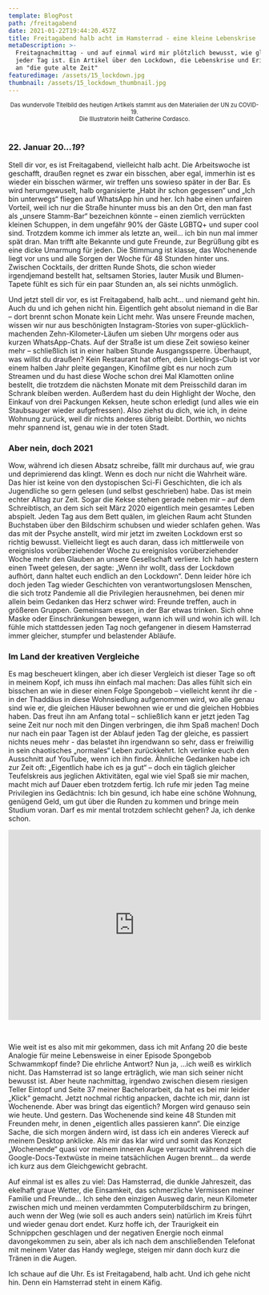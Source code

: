 ```yaml
---
template: BlogPost
path: /freitagabend
date: 2021-01-22T19:44:20.457Z
title: Freitagabend halb acht im Hamsterrad - eine kleine Lebenskrise
metaDescription: >-
  Freitagnachmittag - und auf einmal wird mir plötzlich bewusst, wie gleich doch
  jeder Tag ist. Ein Artikel über den Lockdown, die Lebenskrise und Erinnerungen
  an "die gute alte Zeit"
featuredimage: /assets/15_lockdown.jpg
thumbnail: /assets/15_lockdown_thumbnail.jpg
---
```


<center><span style="font-size:0.8em;">Das wundervolle Titelbild des heutigen Artikels stammt aus den Materialien der UN zu COVID-19.</span></center>
<center><span style="font-size:0.8em;">Die Illustratorin heißt Catherine Cordasco.</span></center>
&nbsp;


### 22. Januar 20...*19*?

Stell dir vor, es ist Freitagabend, vielleicht halb acht. Die Arbeitswoche ist geschafft, draußen regnet es zwar ein bisschen, aber egal, immerhin ist es wieder ein bisschen wärmer, wir treffen uns sowieso später in der Bar. Es wird herumgewuselt, halb organisierte „Habt ihr schon gegessen“ und „Ich bin unterwegs“ fliegen auf WhatsApp hin und her. Ich habe einen unfairen Vorteil, weil ich nur die Straße hinunter muss bis an den Ort, den man fast als „unsere Stamm-Bar“ bezeichnen könnte – einen ziemlich verrückten kleinen Schuppen, in dem ungefähr 90% der Gäste LGBTQ+ und super cool sind. Trotzdem komme ich immer als letzte an, weil… ich bin nun mal immer spät dran. Man trifft alte Bekannte und gute Freunde, zur Begrüßung gibt es eine dicke Umarmung für jeden. Die Stimmung ist klasse, das Wochenende liegt vor uns und alle Sorgen der Woche für 48 Stunden hinter uns. Zwischen Cocktails, der dritten Runde Shots, die schon wieder irgendjemand bestellt hat, seltsamen Stories, lauter Musik und Blumen-Tapete fühlt es sich für ein paar Stunden an, als sei nichts unmöglich.

Und jetzt stell dir vor, es ist Freitagabend, halb acht… und niemand geht hin. Auch du und ich gehen nicht hin. Eigentlich geht absolut niemand in die Bar – dort brennt schon Monate kein Licht mehr. Was unsere Freunde machen, wissen wir nur aus beschönigten Instagram-Stories von super-glücklich-machenden Zehn-Kilometer-Läufen um sieben Uhr morgens oder aus kurzen WhatsApp-Chats. Auf der Straße ist um diese Zeit sowieso keiner mehr – schließlich ist in einer halben Stunde Ausgangssperre. Überhaupt, was willst du draußen? Kein Restaurant hat offen, dein Lieblings-Club ist vor einem halben Jahr pleite gegangen, Kinofilme gibt es nur noch zum Streamen und du hast diese Woche schon drei Mal Klamotten online bestellt, die trotzdem die nächsten Monate mit dem Preisschild daran im Schrank bleiben werden. Außerdem hast du dein Highlight der Woche, den Einkauf von drei Packungen Keksen, heute schon erledigt (und alles wie ein Staubsauger wieder aufgefressen). Also ziehst du dich, wie ich, in deine Wohnung zurück, weil dir nichts anderes übrig bleibt. Dorthin, wo nichts mehr spannend ist, genau wie in der toten Stadt.



### Aber nein, doch 2021

Wow, während ich diesen Absatz schreibe, fällt mir durchaus auf, wie grau und deprimierend das klingt. Wenn es doch nur nicht die Wahrheit wäre. Das hier ist keine von den dystopischen Sci-Fi Geschichten, die ich als Jugendliche so gern gelesen (und selbst geschrieben) habe. Das ist mein echter Alltag zur Zeit. Sogar die Kekse stehen gerade neben mir – auf dem Schreibtisch, an dem sich seit März 2020 eigentlich mein gesamtes Leben abspielt. Jeden Tag aus dem Bett quälen, im gleichen Raum acht Stunden Buchstaben über den Bildschirm schubsen und wieder schlafen gehen. Was das mit der Psyche anstellt, wird mir jetzt im zweiten Lockdown erst so richtig bewusst. Vielleicht liegt es auch daran, dass ich mittlerweile von ereignislos vorüberziehender Woche zu ereignislos vorüberziehender Woche mehr den Glauben an unsere Gesellschaft verliere. Ich habe gestern einen Tweet gelesen, der sagte: „Wenn ihr wollt, dass der Lockdown aufhört, dann haltet euch endlich an den Lockdown“. Denn leider höre ich doch jeden Tag wieder Geschichten von verantwortungslosen Menschen, die sich trotz Pandemie all die Privilegien herausnehmen, bei denen mir allein beim Gedanken das Herz schwer wird: Freunde treffen, auch in größeren Gruppen. Gemeinsam essen, in der Bar etwas trinken. Sich ohne Maske oder Einschränkungen bewegen, wann ich will und wohin ich will. Ich fühle mich stattdessen jeden Tag noch gefangener in diesem Hamsterrad immer gleicher, stumpfer und belastender Abläufe.

### Im Land der kreativen Vergleiche

Es mag bescheuert klingen, aber ich dieser Vergleich ist dieser Tage so oft in meinem Kopf, ich muss ihn einfach mal machen: Das alles fühlt sich ein bisschen an wie in dieser einen Folge Spongebob – vielleicht kennt ihr die - in der Thaddäus in diese Wohnsiedlung aufgenommen wird, wo alle genau sind wie er, die gleichen Häuser bewohnen wie er und die gleichen Hobbies haben. Das freut ihn am Anfang total – schließlich kann er jetzt jeden Tag seine Zeit nur noch mit den Dingen verbringen, die ihm Spaß machen! Doch nur nach ein paar Tagen ist der Ablauf jeden Tag der gleiche, es passiert nichts neues mehr - das belastet ihn irgendwann so sehr, dass er freiwillig in sein chaotisches „normales“ Leben zurückkehrt. Ich verlinke euch den Ausschnitt auf YouTube, wenn ich ihn finde. Ähnliche Gedanken habe ich zur Zeit oft: „Eigentlich habe ich es ja gut“ – doch ein täglich gleicher Teufelskreis aus jeglichen Aktivitäten, egal wie viel Spaß sie mir machen, macht mich auf Dauer eben trotzdem fertig. Ich rufe mir jeden Tag meine Privilegien ins Gedächtnis: Ich bin gesund, ich habe eine schöne Wohnung, genügend Geld, um gut über die Runden zu kommen und bringe mein Studium voran. Darf es mir mental trotzdem schlecht gehen? Ja, ich denke schon.

<iframe width="100%" height="380px" src="https://www.youtube.com/embed/_l3sDiNAtGA" frameborder="0" allow="accelerometer; autoplay; clipboard-write; encrypted-media; gyroscope; picture-in-picture" allowfullscreen></iframe>

&nbsp;

Wie weit ist es also mit mir gekommen, dass ich mit Anfang 20 die beste Analogie für meine Lebensweise in einer Episode Spongebob Schwammkopf finde? Die ehrliche Antwort? Nun ja, …ich weiß es wirklich nicht. Das Hamsterrad ist so lange erträglich, wie man sich seiner nicht bewusst ist. Aber heute nachmittag, irgendwo zwischen diesem riesigen Teller Eintopf und Seite 37 meiner Bachelorarbeit, da hat es bei mir leider „Klick“ gemacht. Jetzt nochmal richtig anpacken, dachte ich mir, dann ist Wochenende. Aber was bringt das eigentlich? Morgen wird genauso sein wie heute. Und gestern. Das Wochenende sind keine 48 Stunden mit Freunden mehr, in denen „eigentlich alles passieren kann“. Die einzige Sache, die sich morgen ändern wird, ist dass ich ein anderes Viereck auf meinem Desktop anklicke. Als mir das klar wird und somit das Konzept „Wochenende“ quasi vor meinem inneren Auge verraucht während sich die Google-Docs-Textwüste in meine tatsächlichen Augen brennt… da werde ich kurz aus dem Gleichgewicht gebracht. 

Auf einmal ist es alles zu viel: Das Hamsterrad, die dunkle Jahreszeit, das ekelhaft graue Wetter, die Einsamkeit, das schmerzliche Vermissen meiner Familie und Freunde… Ich sehe den einzigen Ausweg darin, neun Kilometer zwischen mich und meinen verdammten Computerbildschirm zu bringen, auch wenn der Weg (wie soll es auch anders sein) natürlich im Kreis führt und wieder genau dort endet. Kurz hoffe ich, der Traurigkeit ein Schnippchen geschlagen und der negativen Energie noch einmal davongekommen zu sein, aber als ich nach dem anschließenden Telefonat mit meinem Vater das Handy weglege, steigen mir dann doch kurz die Tränen in die Augen.

Ich schaue auf die Uhr. Es ist Freitagabend, halb acht. Und ich gehe nicht hin. Denn ein Hamsterrad steht in einem Käfig.
